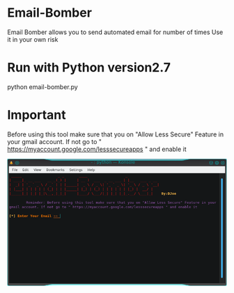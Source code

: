 # Email-Bomber

Email Bomber allows you to send automated email for number of times
Use it in your own risk

# Run with Python version2.7
python email-bomber.py

# Important

Before using this tool make sure that you on "Allow Less Secure" Feature in your gmail account. If not go to " https://myaccount.google.com/lesssecureapps " and enable it

![alt text](https://raw.githubusercontent.com/DJoeDaniel/Email-Bombing-Tool/a6116b704e6d9e8d7428e6aeb1e57899ed6e8174/github.png)
